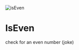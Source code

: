 ![isEven](https://user-images.githubusercontent.com/66295121/198858183-de6b164c-1ce8-4248-88fb-0d85d39ff4ad.png)
# IsEven
check for an even number (joke)
